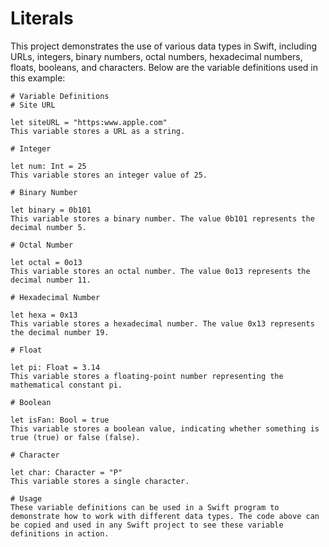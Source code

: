 # Literals

This project demonstrates the use of various data types in Swift, including URLs, integers, binary numbers, octal numbers, hexadecimal numbers, floats, booleans, and characters. Below are the variable definitions used in this example:

```
# Variable Definitions
# Site URL

let siteURL = "https:www.apple.com"
This variable stores a URL as a string.

# Integer

let num: Int = 25
This variable stores an integer value of 25.

# Binary Number

let binary = 0b101
This variable stores a binary number. The value 0b101 represents the decimal number 5.

# Octal Number

let octal = 0o13
This variable stores an octal number. The value 0o13 represents the decimal number 11.

# Hexadecimal Number

let hexa = 0x13
This variable stores a hexadecimal number. The value 0x13 represents the decimal number 19.

# Float

let pi: Float = 3.14
This variable stores a floating-point number representing the mathematical constant pi.

# Boolean

let isFan: Bool = true
This variable stores a boolean value, indicating whether something is true (true) or false (false).

# Character

let char: Character = "P"
This variable stores a single character.

# Usage
These variable definitions can be used in a Swift program to demonstrate how to work with different data types. The code above can be copied and used in any Swift project to see these variable definitions in action.
```
##

